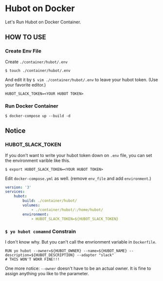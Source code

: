 # Hubot on Docker 
Let's Run Hubot on Docker Container. 

## HOW TO USE

### Create Env File

Create `./container/hubot/.env`

```terminal:terminal
$ touch ./container/hubot/.env
```

And edit it by `$ vim ./container/hubot/.env` to leave your hubot token.
(Use your favorite editor.)

```:.env
HUBOT_SLACK_TOKEN=<YOUR HUBOT TOKEN>
```

### Run Docker Container

```terminal:terminal
$ docker-compose up --build -d
```

## Notice

### HUBOT_SLACK_TOKEN

If you don't want to write your hubot token down on `.env` file, you can set the environment varible like this.

```terminal:terminal
$ export HUBOT_SLACK_TOKEN=<YOUR HUBOT TOKEN>
```

Edit `docker-compose.yml` as well. (remove `env_file` and add `environment`.)

```yaml:docker-compose.yml
version: '3'
services:
    hubot:
        build: ./container/hubot/
        volumes:
            - ./container/hubot/:/home/hubot/
        environment:
            - HUBOT_SLACK_TOKEN=${HUBOT_SLACK_TOKEN}
```

### `$ yo hubot comamnd` Constrain

I don't know why. But you can't call the envrionment variable in `Dockerfile`. 

```:Dockerfile
RUN yo hubot --owner=${HUBOT_OWNER} --name=${HUBOT_NAME} --description=${HUBOT_DESCRIPTION} --adapter "slack" 
# THIS WON'T WOKR FINE!!!
```

One more notice: `--owner` doesn't have to be an actual owner. It is fine to assign anything you like to the parameter.